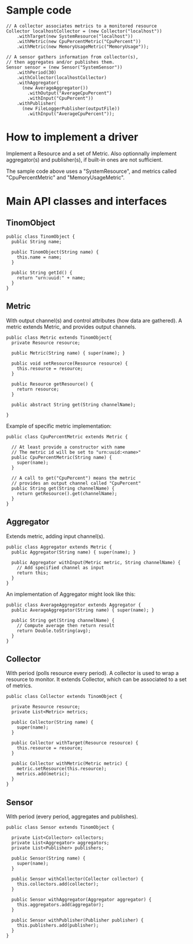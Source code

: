 
# Sample code

```
// A collector associates metrics to a monitored resource
Collector localhostCollector = (new Collector("localhost"))
    .withTarget(new SystemResource("localhost"))
    .withMetric(new CpuPercentMetric("CpuPercent"))
    .withMetric(new MemoryUsageMetric("MemoryUsage"));

// A sensor gathers information from collector(s),
// then aggregates and/or publishes them.
Sensor sensor = (new Sensor("SystemSensor"))
    .withPeriod(30)
    .withCollector(localhostCollector)
    .withAggregator(
      (new AverageAggregator())
        .withOutput("AverageCpuPercent")
        .withInput("CpuPercent"))
    .withPublisher(
      (new FileLoggerPublisher(outputFile))
        .withInput("AverageCpuPercent"));
```

# How to implement a driver

Implement a Resource and a set of Metric. Also optionnally implement aggregator(s) and publisher(s), if built-in ones are not sufficient.

The sample code above uses a "SystemResource", and metrics called "CpuPercentMetric" and "MemoryUsageMetric".

# Main API classes and interfaces

## TinomObject

```
public class TinomObject {
  public String name;

  public TinomObject(String name) {
    this.name = name;
  }

  public String getId() {
    return "urn:uuid:" + name;
  }
}
```

## Metric

With output channel(s) and control attributes (how data are gathered).
A metric extends Metric, and provides output channels.

```
public class Metric extends TinomObject{
  private Resource resource;

  public Metric(String name) { super(name); }

  public void setResource(Resource resource) {
    this.resource = resource;
  }

  public Resource getResource() {
    return resource;
  }

  public abstract String get(String channelName);

}
```

Example of specific metric implementation:

```
public class CpuPercentMetric extends Metric {

  // At least provide a constructor with name
  // The metric id will be set to "urn:uuid:<name>"
  public CpuPercentMetric(String name) {
    super(name);
  }

  // A call to get("CpuPercent") means the metric
  // provides an output channel called "CpuPercent"
  public String get(String channelName) {
    return getResource().get(channelName);
  }
}
```

## Aggregator

Extends metric, adding input channel(s).

```
public class Aggregator extends Metric {
  public Aggregator(String name) { super(name); }

  public Aggregator withInput(Metric metric, String channelName) {
    // Add specified channel as input
    return this;
  }
}
```

An implementation of Aggregator might look like this:

```
public class AverageAggregator extends Aggregator {
  public AverageAggregator(String name) { super(name); }

  public String get(String channelName) {
    // Compute average then return result
    return Double.toString(avg);
  }
}
```

## Collector

With period (polls resource every period).
A collector is used to wrap a resource to monitor. It extends Collector, which can be associated to a set of metrics.

```
public class Collector extends TinomObject {

  private Resource resource;
  private List<Metric> metrics;

  public Collector(String name) {
    super(name);
  }

  public Collector withTarget(Resource resource) {
    this.resource = resource;
  }

  public Collector withMetric(Metric metric) {
    metric.setResource(this.resource);
    metrics.add(metric);
  }
}
```

## Sensor

With period (every period, aggregates and publishes).

```
public class Sensor extends TinomObject {

  private List<Collector> collectors;
  private List<Aggregator> aggregators;
  private List<Publisher> publishers;

  public Sensor(String name) {
    super(name);
  }

  public Sensor withCollector(Collector collector) {
    this.collectors.add(collector);
  }

  public Sensor withAggregator(Aggregator aggregator) {
    this.aggregators.add(aggregator);
  }

  public Sensor withPublisher(Publisher publisher) {
    this.publishers.add(publisher);
  }
}
```



